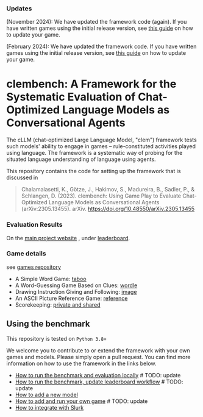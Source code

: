 ### Updates
(November 2024): We have updated the framework code (again). If you have written games using the initial release version, see [this guide](docs/howto_update_to_v2.md) on how to update your game.

(February 2024): We have updated the framework code. If you have written games using the initial release version, see [this guide](docs/howto_update_to_v1.md) on how to update your game.

# clembench: A Framework for the Systematic Evaluation of Chat-Optimized Language Models as Conversational Agents

The cLLM (chat-optimized Large Language Model, "clem") framework tests such models' ability to engage in games – rule-constituted activities played using language.
The framework is a systematic way of probing for the situated language understanding of language using agents.

This repository contains the code for setting up the framework that is discussed in 

> Chalamalasetti, K., Götze, J., Hakimov, S., Madureira, B., Sadler, P., & Schlangen, D. (2023). clembench: Using Game Play to Evaluate Chat-Optimized Language Models as Conversational Agents (arXiv:2305.13455). arXiv. https://doi.org/10.48550/arXiv.2305.13455

### Evaluation Results

On the [main project website](https://clembench.github.io) , under [leaderboard](https://clembench.github.io/leaderboard.html).

### Game details

see [games repository](https://github.com/clp-research/clemgames)
- A Simple Word Game: [taboo](docs/taboo.md)
- A Word-Guessing Game Based on Clues: [wordle](docs/wordle.md)
- Drawing Instruction Giving and Following: [image](docs/image.md)
- An ASCII Picture Reference Game: [reference](docs/reference.md)
- Scorekeeping: [private and shared](docs/privateshared.md)

## Using the benchmark

This repository is tested on `Python 3.8+`

We welcome you to contribute to or extend the framework with your own games and models. 
Please simply open a pull request. You can find more information on how to use the framework in the links below.

- [How to run the benchmark and evaluation locally](docs/howto_run_benchmark.md) # TODO: update
- [How to run the benchmark, update leaderboard workflow](docs/howto_benchmark_workflow.md) # TODO: update
- [How to add a new model](docs/howto_add_models.md)
- [How to add and run your own game](docs/howto_add_games.md) # TODO: update
- [How to integrate with Slurk](docs/howto_slurk.md)
